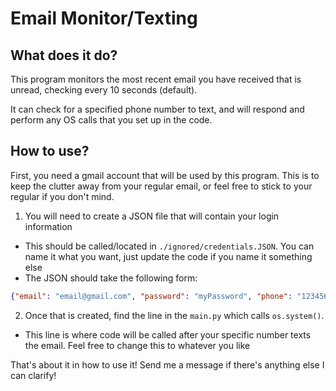 # Email Monitor/Texting

## What does it do?

This program monitors the most recent email you have received that is unread, checking every 10 seconds (default).

It can check for a specified phone number to text, and will respond and perform any OS calls that you set up in the code.

## How to use?

First, you need a gmail account that will be used by this program. This is to keep the clutter away from your regular email,
or feel free to stick to your regular if you don't mind.

1. You will need to create a JSON file that will contain your login information
  * This should be called/located in `./ignored/credentials.JSON`. You can name it what you want, just update the code if you name it something else
  * The JSON should take the following form:

```json
{"email": "email@gmail.com", "password": "myPassword", "phone": "1234567890"}
```

2. Once that is created, find the line in the `main.py` which calls `os.system()`.
  * This line is where code will be called after your specific number texts the email. Feel free to change this to whatever you like


That's about it in how to use it! Send me a message if there's anything else I can clarify!


